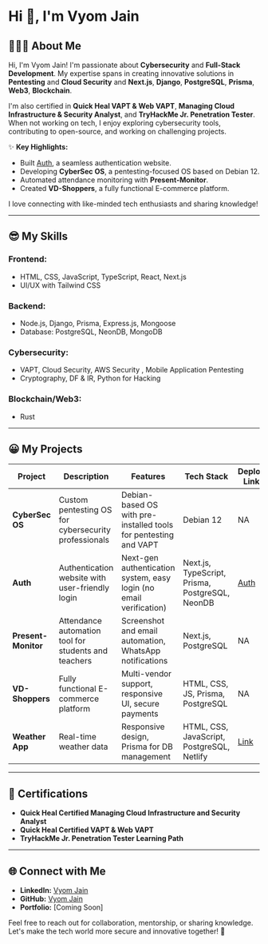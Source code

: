 # Hi 👋, I'm Vyom Jain 

## 🙋🏻‍♂️ About Me  
Hi, I'm Vyom Jain! I'm passionate about **Cybersecurity** and **Full-Stack Development**. My expertise spans in creating innovative solutions in **Pentesting** and **Cloud Security** and **Next.js**, **Django**, **PostgreSQL**, **Prisma**, **Web3**, **Blockchain**. 

I'm also certified in **Quick Heal VAPT & Web VAPT**, **Managing Cloud Infrastructure & Security Analyst**, and **TryHackMe Jr. Penetration Tester**.  
When not working on tech, I enjoy exploring cybersecurity tools, contributing to open-source, and working on challenging projects.  

✨ **Key Highlights:**  
- Built [Auth](https://vd-auth.com), a seamless authentication website.  
- Developing **CyberSec OS**, a pentesting-focused OS based on Debian 12.  
- Automated attendance monitoring with **Present-Monitor**.  
- Created **VD-Shoppers**, a fully functional E-commerce platform.  

I love connecting with like-minded tech enthusiasts and sharing knowledge!  

---

## 😎 My Skills  
### Frontend:  
- HTML, CSS, JavaScript, TypeScript, React, Next.js  
- UI/UX with Tailwind CSS 

### Backend:  
- Node.js, Django, Prisma, Express.js, Mongoose  
- Database: PostgreSQL, NeonDB, MongoDB  

### Cybersecurity:  
- VAPT, Cloud Security, AWS Security , Mobile Application Pentesting  
- Cryptography, DF & IR, Python for Hacking  

### Blockchain/Web3:  
- Rust  

---

## 😀 My Projects  
| Project | Description | Features | Tech Stack | Deploy Link | Start Date | End Date | Link |  
|---------|-------------|----------|------------|-------------|------------|----------|-------------|  
| **CyberSec OS** | Custom pentesting OS for cybersecurity professionals | Debian-based OS with pre-installed tools for pentesting and VAPT | Debian 12 | NA | Nov '24 | Ongoing | Private |  
| **Auth** | Authentication website with user-friendly login | Next-gen authentication system, easy login (no email verification) | Next.js, TypeScript, Prisma, PostgreSQL, NeonDB | [Auth](https://vd-auth.com) | Nov '24 | Present | [Auth](https://github.com/VyomOp2/Auth) |  
| **Present-Monitor** | Attendance automation tool for students and teachers | Screenshot and email automation, WhatsApp notifications | Next.js, PostgreSQL | NA | Sep '24 | Ongoing | NA |  
| **VD-Shoppers** | Fully functional E-commerce platform | Multi-vendor support, responsive UI, secure payments | HTML, CSS, JS, Prisma, PostgreSQL | NA | Aug '24 | Ongoing | NA |  
| **Weather App** | Real-time weather data | Responsive design, Prisma for DB management | HTML, CSS, JavaScript, PostgreSQL, Netlify | [Link](https://github.com/VyomOp2/Weather-App) | Oct '24 | Oct '24 | [notify-weather](https://github.com/VyomOp2/Weather-App) |  

---

## 📜 Certifications  
- **Quick Heal Certified Managing Cloud Infrastructure and Security Analyst**  
- **Quick Heal Certified VAPT & Web VAPT**  
- **TryHackMe Jr. Penetration Tester Learning Path**  

---

## 🌐 Connect with Me  
- **LinkedIn:** [Vyom Jain](https://in.linkedin.com/in/vyom-jain)  
- **GitHub:** [Vyom Jain](https://github.com/VyomJain6904)  
- **Portfolio:** [Coming Soon]  

Feel free to reach out for collaboration, mentorship, or sharing knowledge. Let's make the tech world more secure and innovative together! 🚀  
